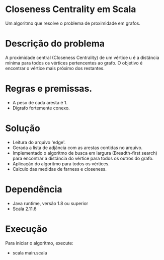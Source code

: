 # Closeness Centrality em Scala
Um algoritmo que resolve o problema de proximidade em grafos.

# Descrição do problema
A proximidade central (Closeness Centrality) de um vértice u é a distância mínima para todos os vértices pertencentes ao grafo. O objetivo é encontrar o vértice mais próximo dos restantes.

# Regras e premissas.
- A peso de cada aresta é 1.
- Digrafo fortemente conexo.

# Solução 
- Leitura do arquivo 'edge'.
- Gerada a lista de adjância com as arestas contidas no arquivo.
- Implementado o algoritmo de busca em largura (Breadth-first search) para encontrar a distância do vértice para todos os outros do grafo.
- Aplicação do algoritmo para todos os vértices.
- Calculo das medidas de farness e closeness.

# Dependência
- Java runtime, versão 1.8 ou superior
- Scala 2.11.6

# Execução
Para iniciar o algoritmo, execute: 
- scala main.scala

